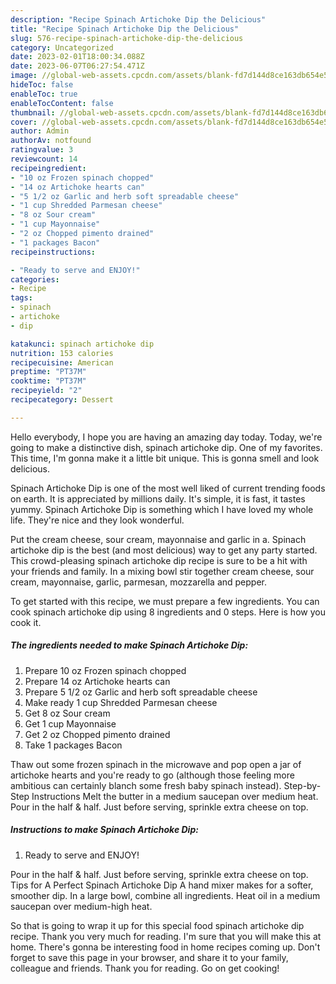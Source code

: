 ```yaml
---
description: "Recipe Spinach Artichoke Dip the Delicious"
title: "Recipe Spinach Artichoke Dip the Delicious"
slug: 576-recipe-spinach-artichoke-dip-the-delicious
category: Uncategorized
date: 2023-02-01T18:00:34.088Z
date: 2023-06-07T06:27:54.471Z
image: //global-web-assets.cpcdn.com/assets/blank-fd7d144d8ce163db654e5a02c40b08a2775adb7897d16e4062681dc7e1b2800f.png
hideToc: false
enableToc: true
enableTocContent: false
thumbnail: //global-web-assets.cpcdn.com/assets/blank-fd7d144d8ce163db654e5a02c40b08a2775adb7897d16e4062681dc7e1b2800f.png
cover: //global-web-assets.cpcdn.com/assets/blank-fd7d144d8ce163db654e5a02c40b08a2775adb7897d16e4062681dc7e1b2800f.png
author: Admin
authorAv: notfound
ratingvalue: 3
reviewcount: 14
recipeingredient:
- "10 oz Frozen spinach chopped"
- "14 oz Artichoke hearts can"
- "5 1/2 oz Garlic and herb soft spreadable cheese"
- "1 cup Shredded Parmesan cheese"
- "8 oz Sour cream"
- "1 cup Mayonnaise"
- "2 oz Chopped pimento drained"
- "1 packages Bacon"
recipeinstructions:

- "Ready to serve and ENJOY!"
categories:
- Recipe
tags:
- spinach
- artichoke
- dip

katakunci: spinach artichoke dip 
nutrition: 153 calories
recipecuisine: American
preptime: "PT37M"
cooktime: "PT37M"
recipeyield: "2"
recipecategory: Dessert

---
```



Hello everybody, I hope you are having an amazing day today. Today, we're going to make a distinctive dish, spinach artichoke dip. One of my favorites. This time, I'm gonna make it a little bit unique. This is gonna smell and look delicious.

Spinach Artichoke Dip is one of the most well liked of current trending foods on earth. It is appreciated by millions daily. It's simple, it is fast, it tastes yummy. Spinach Artichoke Dip is something which I have loved my whole life. They're nice and they look wonderful.

Put the cream cheese, sour cream, mayonnaise and garlic in a. Spinach artichoke dip is the best (and most delicious) way to get any party started. This crowd-pleasing spinach artichoke dip recipe is sure to be a hit with your friends and family. In a mixing bowl stir together cream cheese, sour cream, mayonnaise, garlic, parmesan, mozzarella and pepper.


To get started with this recipe, we must prepare a few ingredients. You can cook spinach artichoke dip using 8 ingredients and 0 steps. Here is how you cook it.

<!--inarticleads1-->

##### The ingredients needed to make Spinach Artichoke Dip:

1. Prepare 10 oz Frozen spinach chopped
1. Prepare 14 oz Artichoke hearts can
1. Prepare 5 1/2 oz Garlic and herb soft spreadable cheese
1. Make ready 1 cup Shredded Parmesan cheese
1. Get 8 oz Sour cream
1. Get 1 cup Mayonnaise
1. Get 2 oz Chopped pimento drained
1. Take 1 packages Bacon


Thaw out some frozen spinach in the microwave and pop open a jar of artichoke hearts and you&#39;re ready to go (although those feeling more ambitious can certainly blanch some fresh baby spinach instead). Step-by-Step Instructions Melt the butter in a medium saucepan over medium heat. Pour in the half &amp; half. Just before serving, sprinkle extra cheese on top. 

<!--inarticleads2-->

##### Instructions to make Spinach Artichoke Dip:


1. Ready to serve and ENJOY!

Pour in the half &amp; half. Just before serving, sprinkle extra cheese on top. Tips for A Perfect Spinach Artichoke Dip A hand mixer makes for a softer, smoother dip. In a large bowl, combine all ingredients. Heat oil in a medium saucepan over medium-high heat. 

So that is going to wrap it up for this special food spinach artichoke dip recipe. Thank you very much for reading. I'm sure that you will make this at home. There's gonna be interesting food in home recipes coming up. Don't forget to save this page in your browser, and share it to your family, colleague and friends. Thank you for reading. Go on get cooking!
